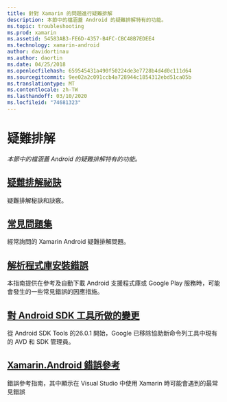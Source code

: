 ```yaml
---
title: 針對 Xamarin 的問題進行疑難排解
description: 本節中的檔涵蓋 Android 的疑難排解特有的功能。
ms.topic: troubleshooting
ms.prod: xamarin
ms.assetid: 54583AB3-FE6D-4357-B4FC-CBC48B7EDEE4
ms.technology: xamarin-android
author: davidortinau
ms.author: daortin
ms.date: 04/25/2018
ms.openlocfilehash: 659545431a490f50224de3e7728b4d4d0c111d64
ms.sourcegitcommit: 9ee02a2c091ccb4a728944c1854312ebd51ca05b
ms.translationtype: MT
ms.contentlocale: zh-TW
ms.lasthandoff: 03/10/2020
ms.locfileid: "74681323"
---
```

# <a name="troubleshooting"></a>疑難排解

_本節中的檔涵蓋 Android 的疑難排解特有的功能。_

## <a name="troubleshooting-tips"></a>[疑難排解祕訣](~/android/troubleshooting/troubleshooting.md)

疑難排解秘訣和訣竅。

## <a name="frequently-asked-questions"></a>[常見問題集](questions/index.md)

經常詢問的 Xamarin Android 疑難排解問題。

## <a name="resolving-library-installation-errors"></a>[解析程式庫安裝錯誤](~/android/troubleshooting/resolving-library-installation-errors.md)

本指南提供在參考及自動下載 Android 支援程式庫或 Google Play 服務時，可能會發生的一些常見錯誤的因應措施。

## <a name="changes-to-the-android-sdk-tooling"></a>[對 Android SDK 工具所做的變更](~/android/troubleshooting/sdk-cli-tooling-changes.md)

從 Android SDK Tools 的26.0.1 開始，Google 已移除協助新命令列工具中現有的 AVD 和 SDK 管理員。

## <a name="xamarinandroid-errors-reference"></a>[Xamarin.Android 錯誤參考](/xamarin/android/errors-and-warnings/)

錯誤參考指南，其中顯示在 Visual Studio 中使用 Xamarin 時可能會遇到的最常見錯誤
